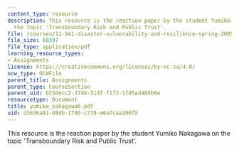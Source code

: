 ```yaml
---
content_type: resource
description: This resource is the reaction paper by the student Yumiko Nakagawa on
  the topic 'Transboundary Risk and Public Trust'.
file: /courses/11-941-disaster-vulnerability-and-resilience-spring-2005/d3636a0108db1740c739e6a7caa106f5_yumiko_nakagawa6.pdf
file_size: 60397
file_type: application/pdf
learning_resource_types:
- Assignments
license: https://creativecommons.org/licenses/by-nc-sa/4.0/
ocw_type: OCWFile
parent_title: Assignments
parent_type: CourseSection
parent_uid: 025decc2-3746-51df-f1f2-1fd5ad489b6e
resourcetype: Document
title: yumiko_nakagawa6.pdf
uid: d3636a01-08db-1740-c739-e6a7caa106f5
---
```

This resource is the reaction paper by the student Yumiko Nakagawa on the topic 'Transboundary Risk and Public Trust'.